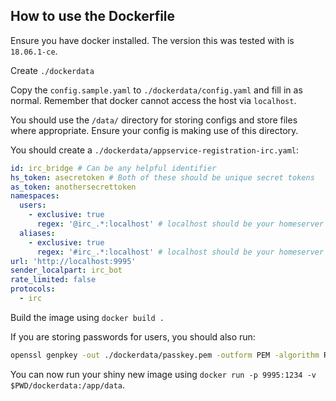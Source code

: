 ## How to use the Dockerfile

Ensure you have docker installed. The version this was tested
with is `18.06.1-ce`.

Create `./dockerdata`

Copy the `config.sample.yaml` to `./dockerdata/config.yaml` and fill in as normal. Remember
that docker cannot access the host via `localhost`.

You should use the `/data/` directory for storing configs and store files where appropriate. Ensure
your config is making use of this directory.

You should create a `./dockerdata/appservice-registration-irc.yaml`:

```yaml
id: irc_bridge # Can be any helpful identifier
hs_token: asecretoken # Both of these should be unique secret tokens
as_token: anothersecrettoken
namespaces:
  users:
    - exclusive: true
      regex: '@irc_.*:localhost' # localhost should be your homeserver's server_name
  aliases:
    - exclusive: true
      regex: '#irc_.*:localhost' # localhost should be your homeserver's server_name
url: 'http://localhost:9995'
sender_localpart: irc_bot
rate_limited: false
protocols:
  - irc
```

Build the image using `docker build .`

If you are storing passwords for users, you should also run:

```sh
openssl genpkey -out ./dockerdata/passkey.pem -outform PEM -algorithm RSA -pkeyopt rsa_keygen_bits:2048
```

You can now run your shiny new image using `docker run -p 9995:1234 -v $PWD/dockerdata:/app/data`.
